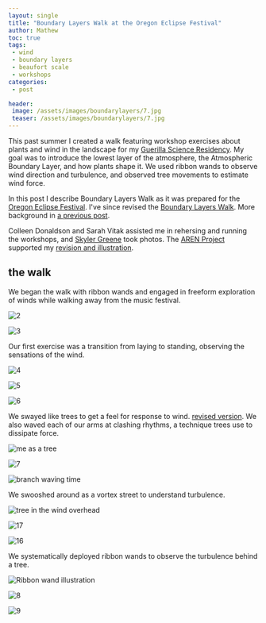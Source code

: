 ```yaml
---
layout: single
title: "Boundary Layers Walk at the Oregon Eclipse Festival"
author: Mathew
toc: true
tags:
 - wind
 - boundary layers
 - beaufort scale
 - workshops
categories: 
 - post

header:
 image: /assets/images/boundarylayers/7.jpg
 teaser: /assets/images/boundarylayers/7.jpg
---
```


This past summer I created a walk featuring workshop exercises about plants and wind in the landscape for my [Guerilla Science Residency](http://guerillascience.org/nsf-artsci-residents/). My goal was to introduce the lowest layer of the atmosphere, the Atmospheric Boundary Layer, and how plants shape it. We used ribbon wands to observe wind direction and turbulence, and observed tree movements to estimate wind force. 

In this post I describe Boundary Layers Walk as it was prepared for the [Oregon Eclipse Festival](http://oregoneclipse2017.com/guerilla-science/). I've since revised the [Boundary Layers Walk](/boundarylayers). More background in [a previous post](/post/boundary-layers/).

Colleen Donaldson and Sarah Vitak assisted me in rehersing and running the workshops, and [Skyler Greene](http://skygreenephotography.com/) took photos. The [AREN Project](https://www.globe.gov/web/aren-project/overview/aerokats) supported my [revision and illustration](/boundarylayers). 

## the walk

We began the walk with ribbon wands and engaged in freeform exploration of winds while walking away from the music festival. 

![2](/assets/images/boundarylayers/2.jpg)

![3](/assets/images/boundarylayers/3.jpg)

Our first exercise was a transition from laying to standing, observing the sensations of the wind.

![4](/assets/images/boundarylayers/4.jpg)

![5](/assets/images/boundarylayers/5.jpg)

![6](/assets/images/boundarylayers/6.jpg)

We swayed like trees to get a feel for response to wind. [revised version](/boundarylayers). We also waved each of our arms at clashing rhythms, a technique trees use to dissipate force.

![me as a tree](/assets/images/boundarylayers/meandtree.png)

![7](/assets/images/boundarylayers/7.jpg)

![branch waving time](/assets/images/boundarylayers/branch_time.png)


We swooshed around as a vortex street to understand turbulence.

![tree in the wind overhead](/assets/images/boundarylayers/treeoverhead.png)

![17](/assets/images/boundarylayers/19.jpg)

![16](/assets/images/boundarylayers/18.jpg)


We systematically deployed ribbon wands to observe the turbulence behind a tree. 

![Ribbon wand illustration](/assets/images/boundarylayers/ribbongrid2.png)

![8](/assets/images/boundarylayers/8.jpg)

![9](/assets/images/boundarylayers/9.jpg)